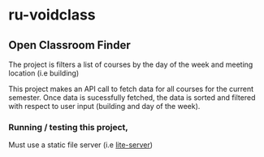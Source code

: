 # ru-voidclass

## Open Classroom Finder

The project is filters a list of courses by the day of the week and meeting location (i.e building)

This project makes an API call to fetch data for all courses for the current semester. Once data is sucessfully fetched, the data is sorted and filtered with respect to user input (building and day of the week).

### Running / testing this project,

Must use a static file server (i.e [lite-server](https://www.npmjs.com/package/lite-server))
